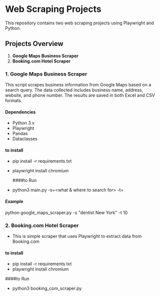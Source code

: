 # Web Scraping Projects 
This repository contains two web scraping projects using Playwright and Python.
## Projects Overview

1. **Google Maps Business Scraper**
2. **Booking.com Hotel Scraper**

 ### 1. Google Maps Business Scraper
 This script scrapes business information from Google Maps based on a search query. The data collected includes business name, address, website, and phone number. The results are saved in both Excel and CSV formats.
#### Dependencies

- Python 3.x
- Playwright
- Pandas
- Dataclasses
 #### to install
- pip install -r requirements.txt
-  playwright install chromium

   ####to Run
-  python3 main.py -s=<what & where to search for> -t=<how many>
 #### Example
 python google_maps_scraper.py -s "dentist New York" -t 10
 
### 2. Booking.com Hotel Scraper
-  This is simple scraper that uses Playwright to extract data from Booking.com
#### to install
- pip install -r requirements.txt
-  playwright install chromium


####to Run
-  python3 booking_com_scraper.py

 
